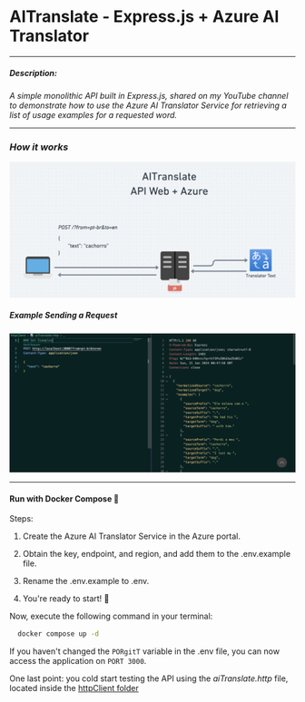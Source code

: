 # AITranslate - Express.js + Azure AI Translator
---

##### Description:

_A simple monolithic API built in Express.js, shared on my YouTube channel to demonstrate how to use the Azure AI Translator Service for retrieving a list of usage examples for a requested word._

---

### *How it works*

![docs](./docs/api.png)

##### Example Sending a Request

![example](./docs/example.png)

---

#### Run with Docker Compose 🐳


Steps:

1. Create the Azure AI Translator Service in the Azure portal.

2. Obtain the key, endpoint, and region, and add them to the .env.example file.

3. Rename the .env.example to .env.

4. You're ready to start! 🥳

Now, execute the following command in your terminal:

```bash
  docker compose up -d
```

If you haven't changed the `PORgitT` variable in the .env file, you can now access the application on `PORT 3000`.

One last point: you cold start testing the API using the _aiTranslate.http_ file, located inside the [httpClient folder](./httpClient/aiTranslate.http)

